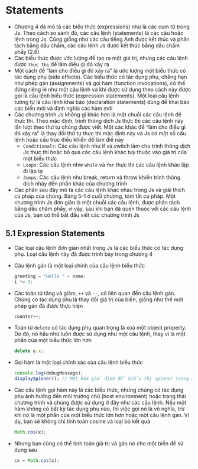 # Statements
- Chương 4 đã mô tả các biểu thức (expressions) như là các cụm từ trong Js. Theo cách so sánh đó, các câu lệnh (statements) là các câu hoặc lệnh trong Js. Cũng giống như các câu tiếng Anh được kết thúc và phân tách bằng dấu chấm, các câu lệnh Js được kết thúc bằng dấu chấm phẩy (2.6)
- Các biểu thức được ước lượng để tạo ra một giá trị, nhưng các câu lệnh được `thực thi` để làm điều gì đó xảy ra
- Một cách để “làm cho điều gì đó xảy ra” là ước lượng một biểu thức có tác dụng phụ (side effects). Các biểu thức có tác dụng phụ, chẳng hạn như phép gán (assignments) và gọi hàm (function invocations), có thể đứng riêng lẻ như một câu lệnh và khi được sử dụng theo cách này được gọi là câu lệnh biểu thức (expression statements). Một loại câu lệnh tương tự là câu lệnh khai báo (declaration statements) dùng để khai báo các biến mới và định nghĩa các hàm mới
- Các chương trình Js không gì khác hơn là một chuỗi các câu lệnh để thực thi. Theo mặc định, trình thông dịch Js thực thi các câu lệnh này lần lượt theo thứ tự chúng được viết. Một các khác để “làm cho điều gì đó xảy ra” là thay đổi thứ tự thực thi mặc định này và Js có một số câu lệnh hoặc cấu trúc điều khiển để làm điề này
    - `Conditionals`: Các câu lệnh như if và switch làm cho trình thông dịch Js thực thi hoặc bỏ qua các câu lệnh khác tuỳ thuộc vào giá trị của một biểu thức
    - `Loops`: Các câu lệnh nhw `while` và `for` thực thi các câu lệnh khác lặp đi lặp lại
    - `Jumps`: Các câu lệnh như break, return và throw khiến trình thông dịch nhảy đến phần khác của chương trình
- Các phần sau đây mô tả các câu lệnh khác nhau trong Js và giải thích cú pháp của chúng. Bảng 5-1 ở cuối chương, tóm tắt cú pháp. Một chương trình Js đơn giản là một chuỗi các câu lệnh, được phân tách bằng dấu chấm phẩy, vì vậy, sau khi bạn đã quen thuộc với các câu lệnh của Js, bạn có thể bắt đầu viết các chương trình Js

## 5.1 **Expression Statements**

- Các loại câu lệnh đơn giản nhất trong Js là các biểu thức có tác dụng phụ. Loại câu lệnh này đã được trình bày trong chương 4
- Câu lệnh gán là một loại chính của câu lệnh biểu thức
    
    ```jsx
    greeting = "Hello " + name;
    i *= 3;
    ```
    
- Các toán tử tăng và giảm, `++` và `--`, có liên quan đến câu lệnh gán. Chúng có tác dụng phụ là thay đổi giá trị của biến, giống như thể một phép gán đã được thực hiện
    
    ```jsx
    counter++;
    ```
    
- Toán tử `delete` có tác dụng phụ quan trọng là xoá một object property. Do đó, nó hầu như luôn được sử dụng như một câu lệnh, thay vì là một phần của một biểu thức lớn hơn
    
    ```jsx
    delete o.x;
    ```
    
- Gọi hàm là một loại chính xác của câu lệnh biểu thức
    
    ```jsx
    console.log(debugMessage);
    displaySpinner(); // Một hàm giả định để hiển thị spinner trong ứng dụng web.
    ```
    
- Các câu lệnh gọi hàm này là các biểu thức, nhưng chúng có tác dụng phụ ảnh hưởng đến môi trường chủ (host environment) hoặc trạng thái chương trình và chúng được sử dụng ở đây như các câu lệnh. Nếu một hàm không có bất kỳ tác dụng phụ nào, thì việc gọi nó là vô nghĩa, trừ khi nó là một phần của một biểu thức lớn hơn hoặc một câu lệnh gán. Ví dụ, bạn sẽ không chỉ tính toán cosine và loại bỏ kết quả
    
    ```jsx
    Math.cos(x);
    ```
    
- Nhưng bạn cũng có thể tính toán giá trị và gán nó cho một biến để sử dụng sau
    
    ```jsx
    cx = Math.cos(x);
    ```
